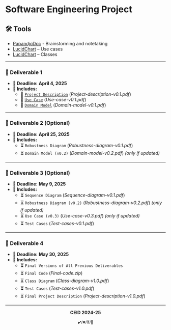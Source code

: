 # Software Engineering Project

## 🛠 Tools  
- [PapandjoDoc](https://docs.google.com/document/d/1LWYzZj5g0PrTYVeoMqu034dFPwDdbO9STg9uPr1al0A/edit?usp=sharing) - Brainstorming and notetaking
- [LucidChart](https://lucid.app/lucidchart/b7b5925f-630f-4628-9e5f-98b20517f435/edit?invitationId=inv_cb69ee14-0ade-4774-986f-2fcaaf9d790e) – Use cases
- [LucidChart](https://lucid.app/lucidchart/3400ca0a-1a28-4ef3-b3d4-da28f1e84853/edit?invitationId=inv_4a7d0ba6-4ceb-4a82-a134-dba140d9f103&page=0_0#) – Classes
  
---

### 📌 Deliverable 1
- **📅 Deadline:** **April 4, 2025**  
- **📝 Includes:**  
  - 🔄 [`Project Description`](https://docs.google.com/document/d/1by1xnSm-Jo8Ildj1wbJ43YJ4qshJwnjNTQICzGNxZz0/edit?usp=sharing) (_Project-description-v0.1.pdf_)  
  - 🔄 [`Use Case`](https://docs.google.com/document/d/1KXgoxF3EFQFUQrY3Ha2aIjm0_Ofo7Y4os0XJJ7jQMAU/edit?usp=sharing) (_Use-case-v0.1.pdf_)  
  - 🔄 [`Domain Model`](#) (_Domain-model-v0.1.pdf_)  

---

### 📌 Deliverable 2 (Optional)  
- **📅 Deadline:** **April 25, 2025**  
- **📝 Includes:**  
  - ⏳ `Robustness Diagram` (_Robustness-diagram-v0.1.pdf_)  
  - ⏳ `Domain Model (v0.2)` (_Domain-model-v0.2.pdf_) _(only if updated)_  

---

### 📌 Deliverable 3 (Optional)  
- **📅 Deadline:** **May 9, 2025**  
- **📝 Includes:**  
  - ⏳ `Sequence Diagram` (_Sequence-diagram-v0.1.pdf_)  
  - ⏳ `Robustness Diagram (v0.2)` (_Robustness-diagram-v0.2.pdf_) _(only if updated)_  
  - ⏳ `Use Case (v0.3)` (_Use-case-v0.3.pdf_) _(only if updated)_  
  - ⏳ `Test Cases` (_Test-cases-v0.1.pdf_)  

---

### 📌 Deliverable 4
- **📅 Deadline:** **May 30, 2025**  
- **📝 Includes:**  
  - ⏳ `Final Versions of All Previous Deliverables`  
  - ⏳ `Final Code` (_Final-code.zip_)  
  - ⏳ `Class Diagram` (_Class-diagram-v1.0.pdf_)  
  - ⏳ `Test Cases` (_Test-cases-v1.0.pdf_)  
  - ⏳ `Final Project Description` (_Project-description-v1.0.pdf_)  

---

<p align="center"><b>CEID 2024-25</b></p>
<p align="center"><sub>✔️/❌/⏳/🔄</sub></p>
